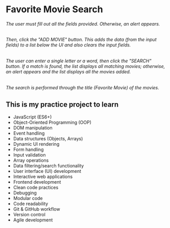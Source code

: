 # Favorite Movie Search

###### The user must fill out all the fields provided. Otherwise, an alert appears.

###### Then, click the "ADD MOVIE" button. This adds the data (from the input fields) to a list below the UI and also clears the input fields.

###### The user can enter a single letter or a word, then click the "SEARCH" button. If a match is found, the list displays all matching movies; otherwise, an alert appears and the list displays all the movies added.

###### The search is performed through the title (Favorite Movie) of the movies.

## This is my practice project to learn

- JavaScript (ES6+)
- Object-Oriented Programming (OOP)
- DOM manipulation
- Event handling
- Data structures (Objects, Arrays)
- Dynamic UI rendering
- Form handling
- Input validation
- Array operations
- Data filtering/search functionality
- User interface (UI) development
- Interactive web applications
- Frontend development
- Clean code practices
- Debugging
- Modular code
- Code readability
- Git & GitHub workflow
- Version control
- Agile development
